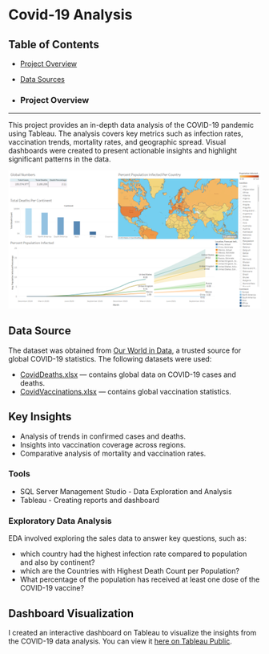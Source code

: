 # Covid-19 Analysis

## Table of Contents
- [Project Overview](#project-overview)
- [Data Sources](#data-sources)

- ### Project Overview
---
This project provides an in-depth data analysis of the COVID-19 pandemic using Tableau. The analysis covers key metrics such as infection rates, vaccination trends, mortality rates, and geographic spread. Visual dashboards were created to present actionable insights and highlight significant patterns in the data.

![Dashboard Preview](./covid19Dashboard.png)


## **Data Source**  
The dataset was obtained from [Our World in Data](https://ourworldindata.org/covid-deaths), a trusted source for global COVID-19 statistics. The following datasets were used:  
- [CovidDeaths.xlsx](./CovidDeaths.xlsx) — contains global data on COVID-19 cases and deaths.  
- [CovidVaccinations.xlsx](./CovidVaccinations.xlsx) — contains global vaccination statistics.

## **Key Insights**  
- Analysis of trends in confirmed cases and deaths.  
- Insights into vaccination coverage across regions.  
- Comparative analysis of mortality and vaccination rates.

### Tools
- SQL Server Management Studio - Data Exploration and Analysis
- Tableau - Creating reports and dashboard

### Exploratory Data Analysis

EDA involved exploring the sales data to answer key questions, such as:
- which country had the highest infection rate compared to population and also by continent?
- which are the Countries with Highest Death Count per Population?
- What percentage of the population has received at least one dose of the COVID-19 vaccine?

## **Dashboard Visualization**  
I created an interactive dashboard on Tableau to visualize the insights from the COVID-19 data analysis. You can view it [here on Tableau Public](https://public.tableau.com/views/Covid-19Data_17377305964060/Dashboard1?:language=en-US&publish=yes&:sid=&:redirect=auth&:display_count=n&:origin=viz_share_link).





